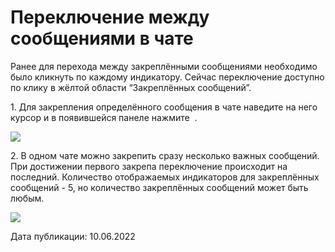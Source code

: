 # Переключение между сообщениями в чате

Ранее для перехода между закреплёнными сообщениями необходимо было кликнуть по каждому индикатору. Сейчас переключение доступно по клику в жёлтой области “Закреплённых сообщений”.

1\. Для закрепления определённого сообщения в чате наведите на него курсор и в появившейся панеле нажмите <img src="https://lh5.googleusercontent.com/TCJ0ol46iSRFctBSL22D8rLXWonYPgrm70yYQGS9ToAz-hRTCket7vtuPgKvxTbgyIb1RJgmVZoeI1NmcjcJrlEqWWQhDRTyEK37JbzL0tnpwlvMbFebLY30N0GaRveXOpoNHh7dMllaoN72zA" alt="" data-size="line"> .

![](https://lh5.googleusercontent.com/nFlGCHVjHA4vM42ltvyzJuVTtNPsEzDO92uIR8jjmh6BjXYiKjLFK6M6zvzlitc-NB-nMb5eqhQZ5aB_fWsZdjYnr0sRMUfUItdCtOoTGYnA_bwYuaOyxw5LB4uDlvdRdU_NpzK3qcWPOoevbg)

2\. В одном чате можно закрепить сразу несколько важных сообщений. При достижении первого закрепа переключение происходит на последний. Количество отображаемых индикаторов для закреплённых сообщений - 5, но количество закреплённых сообщений может быть любым.

![](https://lh3.googleusercontent.com/-RKiaW_i3hXnXOngwVG9VcYKH9XSMqsAeOcjlNvl5wsRGkbjci4KmxEh5OO3W0-Wj5-96LNmi_5oavf5CeYB3lMK8cn5jpqMSVx7nlzSfUF5ZVA6DFgagTgetXOr0rEiHCEZpV-EHT5HWX9Eag)

Дата публикации: 10.06.2022
